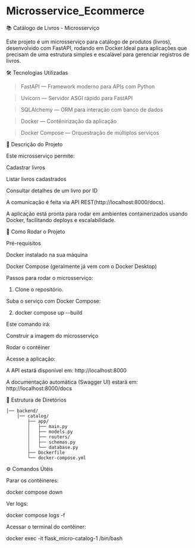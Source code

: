 # Microsservice_Ecommerce

📚 Catálogo de Livros - Microsserviço

Este projeto é um microsserviço para catálogo de produtos (livros), desenvolvido com FastAPI, rodando em Docker.Ideal para aplicações que precisam de uma estrutura simples e escalável para gerenciar registros de livros.

🛠️ Tecnologias Utilizadas

> FastAPI — Framework moderno para APIs com Python

> Uvicorn — Servidor ASGI rápido para FastAPI

> SQLAlchemy — ORM para interação com banco de dados

> Docker — Contênirização da aplicação

> Docker Compose — Orquestração de múltiplos serviços

📄 Descrição do Projeto

Este microsserviço permite:

Cadastrar livros

Listar livros cadastrados

Consultar detalhes de um livro por ID

A comunicação é feita via API REST(http://localhost:8000/docs).

A aplicação está pronta para rodar em ambientes containerizados usando Docker, facilitando deploys e escalabilidade.

🚀 Como Rodar o Projeto

Pré-requisitos

Docker instalado na sua máquina

Docker Compose (geralmente já vem com o Docker Desktop)

Passos para rodar o microsserviço:

1. Clone o repositório.

Suba o serviço com Docker Compose:

2. docker compose up --build

Este comando irá:

Construir a imagem do microsserviço

Rodar o contêiner

Acesse a aplicação:

A API estará disponível em: http://localhost:8000

A documentação automática (Swagger UI) estará em: http://localhost:8000/docs

🐳 Estrutura de Diretórios

    │── backend/
        │── catalog/
            ├── app/
            │   ├── main.py
            │   ├── models.py
            │   ├── routers/
            │   ├── schemas.py
            │   └── database.py
            ├── Dockerfile
            └── docker-compose.yml

⚙️ Comandos Útéis

Parar os contêineres:

docker compose down

Ver logs:

docker compose logs -f

Acessar o terminal do contêiner:

docker exec -it flask_micro-catalog-1 /bin/bash
